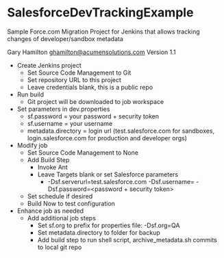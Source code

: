 # SalesforceDevTrackingExample
Sample Force.com Migration Project for Jenkins that allows tracking changes of developer/sandbox metadata

Gary Hamilton <ghamilton@acumensolutions.com>
Version 1.1

* Create Jenkins project
  * Set Source Code Management to Git
  * Set repository URL to this project
  * Leave credentials blank, this is a public repo
* Run build 
  * Git project will be downloaded to job workspace
* Set parameters in dev.properties 
  * sf.password = your password + security token
  * sf.username = your username
  * metadata.directory = login url (test.salesforce.com for sandboxes, login.salesforce.com for production and developer orgs)
* Modify job
  * Set Source Code Management to None 
  * Add Build Step
    * Invoke Ant
    * Leave Targets blank or set Salesforce parameters
      * -Dsf.serverurl=test.salesforce.com -Dsf.username=<username> -Dsf.password=<password + security token>
  * Set schedule if desired
  * Build Now to test configuration
* Enhance job as needed
  * Add additional job steps
    * Set sf.org to prefix for properties file: -Dsf.org=QA 
    * Set metadata.directory to folder for backup
    * Add build step to run shell script, archive_metadata.sh commits to local git repo

